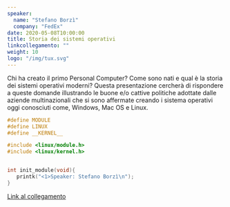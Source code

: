 ```yaml
---
speaker:
  name: "Stefano Borzì"
  company: "FedEx"
date: 2020-05-08T10:00:00
title: Storia dei sistemi operativi
linkcollegamento: ""
weight: 10
logo: "/img/tux.svg"
---
```


Chi ha creato il primo Personal Computer? Come sono nati e qual è la storia dei sistemi operativi moderni?
Questa presentazione cercherà di rispondere a queste domande illustrando le buone e/o cattive politiche adottate dalle aziende multinazionali che si sono affermate creando i sistema operativi oggi conosciuti come, Windows, Mac OS e Linux.

```c
#define MODULE
#define LINUX
#define __KERNEL__

#include <linux/module.h>
#include <linux/kernel.h>


int init_module(void){
   printk("<1>Speaker: Stefano Borzì\n");
}
```

[Link al collegamento](https://github.com/gohugoio/hugo/)
